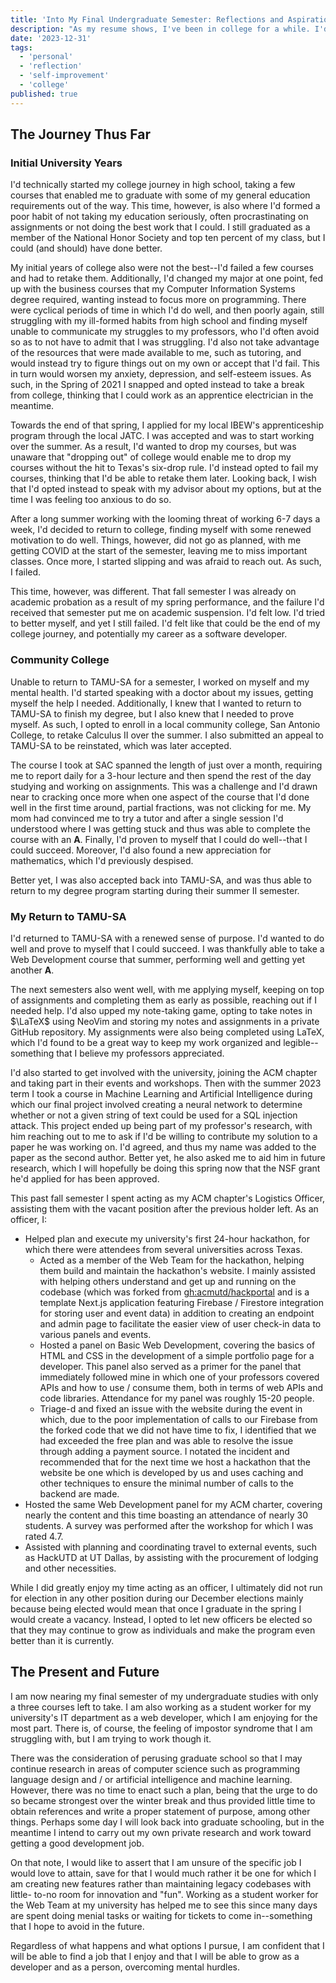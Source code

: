 ```yaml
---
title: 'Into My Final Undergraduate Semester: Reflections and Aspirations'
description: "As my resume shows, I've been in college for a while. I'd like to touch on the journey that I've taken and consider the future that I'm working towards."
date: '2023-12-31'
tags:
  - 'personal'
  - 'reflection'
  - 'self-improvement'
  - 'college'
published: true
---
```


## The Journey Thus Far

### Initial University Years

I'd technically started my college journey in high school, taking a few courses
that enabled me to graduate with some of my general education requirements out
of the way. This time, however, is also where I'd formed a poor habit of not
taking my education seriously, often procrastinating on assignments or not
doing the best work that I could. I still graduated as a member of the National
Honor Society and top ten percent of my class, but I could (and should) have
done better.

My initial years of college also were not the best--I'd failed a few courses
and had to retake them. Additionally, I'd changed my major at one point, fed up
with the business courses that my Computer Information Systems degree required,
wanting instead to focus more on programming. There were cyclical periods of
time in which I'd do well, and then poorly again, still struggling with my
ill-formed habits from high school and finding myself unable to communicate my
struggles to my professors, who I'd often avoid so as to not have to admit that
I was struggling. I'd also not take advantage of the resources that were made
available to me, such as tutoring, and would instead try to figure things out
on my own or accept that I'd fail. This in turn would worsen my anxiety,
depression, and self-esteem issues. As such, in the Spring of 2021 I snapped
and opted instead to take a break from college, thinking that I could work as
an apprentice electrician in the meantime.

Towards the end of that spring, I applied for my local IBEW's apprenticeship
program through the local JATC. I was accepted and was to start working over
the summer. As a result, I'd wanted to drop my courses, but was unaware that
"dropping out" of college would enable me to drop my courses without the hit
to Texas's six-drop rule. I'd instead opted to fail my courses, thinking that
I'd be able to retake them later. Looking back, I wish that I'd opted instead
to speak with my advisor about my options, but at the time I was feeling too
anxious to do so.

After a long summer working with the looming threat of working 6-7 days a week,
I'd decided to return to college, finding myself with some renewed motivation
to do well. Things, however, did not go as planned, with me getting COVID at
the start of the semester, leaving me to miss important classes. Once more, I
started slipping and was afraid to reach out. As such, I failed.

This time, however, was different. That fall semester I was already on
academic probation as a result of my spring performance, and the failure I'd
received that semester put me on academic suspension. I'd felt low. I'd tried
to better myself, and yet I still failed. I'd felt like that could be the end
of my college journey, and potentially my career as a software developer.

### Community College

Unable to return to TAMU-SA for a semester, I worked on myself and my mental
health. I'd started speaking with a doctor about my issues, getting myself the
help I needed. Additionally, I knew that I wanted to return to TAMU-SA to
finish my degree, but I also knew that I needed to prove myself. As such, I
opted to enroll in a local community college, San Antonio College, to retake
Calculus II over the summer. I also submitted an appeal to TAMU-SA to be
reinstated, which was later accepted.

The course I took at SAC spanned the length of just over a month, requiring me
to report daily for a 3-hour lecture and then spend the rest of the day
studying and working on assignments. This was a challenge and I'd drawn near
to cracking once more when one aspect of the course that I'd done well in the
first time around, partial fractions, was not clicking for me. My mom had
convinced me to try a tutor and after a single session I'd understood where I
was getting stuck and thus was able to complete the course with an **A**.
Finally, I'd proven to myself that I could do well--that I could succeed.
Moreover, I'd also found a new appreciation for mathematics, which I'd
previously despised.

Better yet, I was also accepted back into TAMU-SA, and was thus able to return
to my degree program starting during their summer II semester.

### My Return to TAMU-SA

I'd returned to TAMU-SA with a renewed sense of purpose. I'd wanted to do well
and prove to myself that I could succeed. I was thankfully able to take a Web
Development course that summer, performing well and getting yet another **A**.

The next semesters also went well, with me applying myself, keeping on top of
assignments and completing them as early as possible, reaching out if I needed
help. I'd also upped my note-taking game, opting to take notes in $\LaTeX$
using NeoVim and storing my notes and assignments in a private GitHub
repository. My assignments were also being completed using LaTeX, which I'd
found to be a great way to keep my work organized and legible--something that
I believe my professors appreciated.

I'd also started to get involved with the university, joining the ACM chapter
and taking part in their events and workshops. Then with the summer 2023 term
I took a course in Machine Learning and Artificial Intelligence during which
our final project involved creating a neural network to determine whether or
not a given string of text could be used for a SQL injection attack. This
project ended up being part of my professor's research, with him reaching out
to me to ask if I'd be willing to contribute my solution to a paper he was
working on. I'd agreed, and thus my name was added to the paper as the second
author. Better yet, he also asked me to aid him in future research, which I
will hopefully be doing this spring now that the NSF grant he'd applied for
has been approved.

This past fall semester I spent acting as my ACM chapter's Logistics Officer,
assisting them with the vacant position after the previous holder left. As an
officer, I:

- Helped plan and execute my university's first 24-hour hackathon, for which
  there were attendees from several universities across Texas.
  - Acted as a member of the Web Team for the hackathon, helping them build and
    maintain the hackathon's website. I mainly assisted with helping others
    understand and get up and running on the codebase (which was forked from
    [gh:acmutd/hackportal](https://github.com/acmutd/hackportal) and is a
    template Next.js application featuring Firebase / Firestore integration
    for storing user and event data) in addition to creating an endpoint and
    admin page to facilitate the easier view of user check-in data to various
    panels and events.
  - Hosted a panel on Basic Web Development, covering the basics of HTML and
    CSS in the development of a simple portfolio page for a developer. This
    panel also served as a primer for the panel that immediately followed mine
    in which one of your professors covered APIs and how to use / consume them,
    both in terms of web APIs and code libraries. Attendance for my panel was
    roughly 15-20 people.
  - Triage-d and fixed an issue with the website during the event in which, due
    to the poor implementation of calls to our Firebase from the forked code
    that we did not have time to fix, I identified that we had exceeded the
    free plan and was able to resolve the issue through adding a payment
    source. I notated the incident and recommended that for the next time we
    host a hackathon that the website be one which is developed by us and uses
    caching and other techniques to ensure the minimal number of calls to the
    backend are made.
- Hosted the same Web Development panel for my ACM charter, covering nearly the
  content and this time boasting an attendance of nearly 30 students. A survey
  was performed after the workshop for which I was rated 4.7.
- Assisted with planning and coordinating travel to external events, such as
  HackUTD at UT Dallas, by assisting with the procurement of lodging and other
  necessities.

While I did greatly enjoy my time acting as an officer, I ultimately did not
run for election in any other position during our December elections mainly
because being elected would mean that once I graduate in the spring I would
create a vacancy. Instead, I opted to let new officers be elected so that they
may continue to grow as individuals and make the program even better than it is
currently.

## The Present and Future

I am now nearing my final semester of my undergraduate studies with only a
three courses left to take. I am also working as a student worker for my
university's IT department as a web developer, which I am enjoying for the
most part. There is, of course, the feeling of impostor syndrome that I am
struggling with, but I am trying to work though it.

There was the consideration of perusing graduate school so that I may continue
research in areas of computer science such as programming language design and
/ or artificial intelligence and machine learning. However, there was no time
to enact such a plan, being that the urge to do so became strongest over the
winter break and thus provided little time to obtain references and write a
proper statement of purpose, among other things. Perhaps some day I will
look back into graduate schooling, but in the meantime I intend to carry out my
own private research and work toward getting a good development job.

On that note, I would like to assert that I am unsure of the specific job I
would love to attain, save for that I would much rather it be one for which I
am creating new features rather than maintaining legacy codebases with little-
to-no room for innovation and "fun". Working as a student worker for the Web
Team at my university has helped me to see this since many days are spent doing
menial tasks or waiting for tickets to come in--something that I hope to avoid
in the future.

Regardless of what happens and what options I pursue, I am confident that I
will be able to find a job that I enjoy and that I will be able to grow as a
developer and as a person, overcoming mental hurdles.
